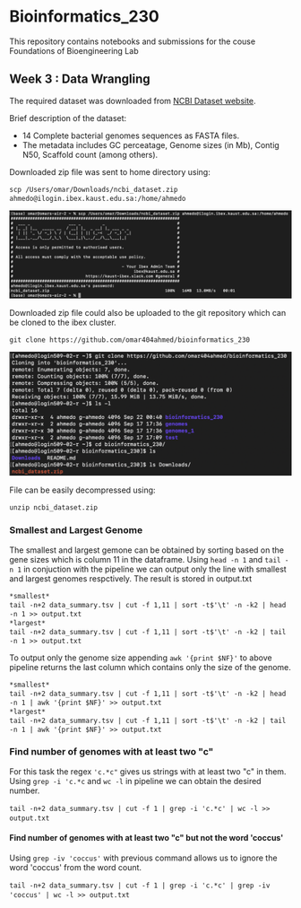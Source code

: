 # Bioinformatics_230
This repository contains notebooks and submissions for the couse Foundations of Bioengineering Lab
## Week 3 : Data Wrangling

The required dataset was downloaded from [NCBI Dataset website](https://www.ncbi.nlm.nih.gov/datasets/genome/?taxon=2&assembly_level=3:3&release_year=1980:2001).

Brief description of the dataset:
* 14 Complete bacterial genomes sequences as FASTA files.
* The metadata includes GC perceatage, Genome sizes (in Mb), Contig N50, Scaffold count (among others).

Downloaded zip file was sent to home directory using:

```
scp /Users/omar/Downloads/ncbi_dataset.zip ahmedo@ilogin.ibex.kaust.edu.sa:/home/ahmedo
```

![Alt text](/Screenshots/send.png?raw=true)


Downloaded zip file could also be uploaded to the git repository which can be cloned to the ibex cluster.

```
git clone https://github.com/omar404ahmed/bioinformatics_230
```

<!--- image 1 here--->
![Alt text](/Screenshots/Clone.png?raw=true)


File can be easily decompressed using:

```
unzip ncbi_dataset.zip
```



### Smallest and Largest Genome

The smallest and largest gemone can be obtained by sorting based on the gene sizes which is column 11 in the dataframe. Using ```head -n 1``` and ```tail -n 1``` in conjuction with the pipeline we can output only the line with smallest and largest genomes respctively. The result is stored in output.txt

```
*smallest*
tail -n+2 data_summary.tsv | cut -f 1,11 | sort -t$'\t' -n -k2 | head -n 1 >> output.txt
*largest*
tail -n+2 data_summary.tsv | cut -f 1,11 | sort -t$'\t' -n -k2 | tail -n 1 >> output.txt
```


To output only the genome size appending ```awk '{print $NF}'``` to above pipeline returns the last column which contains only the size of the genome.

```
*smallest*
tail -n+2 data_summary.tsv | cut -f 1,11 | sort -t$'\t' -n -k2 | head -n 1 | awk '{print $NF}' >> output.txt
*largest*
tail -n+2 data_summary.tsv | cut -f 1,11 | sort -t$'\t' -n -k2 | tail -n 1 | awk '{print $NF}' >> output.txt
```

### Find number of genomes with at least two "c"

For this task the regex ```'c.*c"``` gives us strings with at least two "c" in them. Using ```grep -i 'c.*c``` and ```wc -l``` in pipeline we can obtain the desired number.

```tail -n+2 data_summary.tsv | cut -f 1 | grep -i 'c.*c' | wc -l >> output.txt```


#### Find number of genomes with at least two "c" but not the word 'coccus'

Using ```grep -iv 'coccus'``` with previous command allows us to ignore the word 'coccus' from the word count.

```tail -n+2 data_summary.tsv | cut -f 1 | grep -i 'c.*c' | grep -iv 'coccus' | wc -l >> output.txt```

